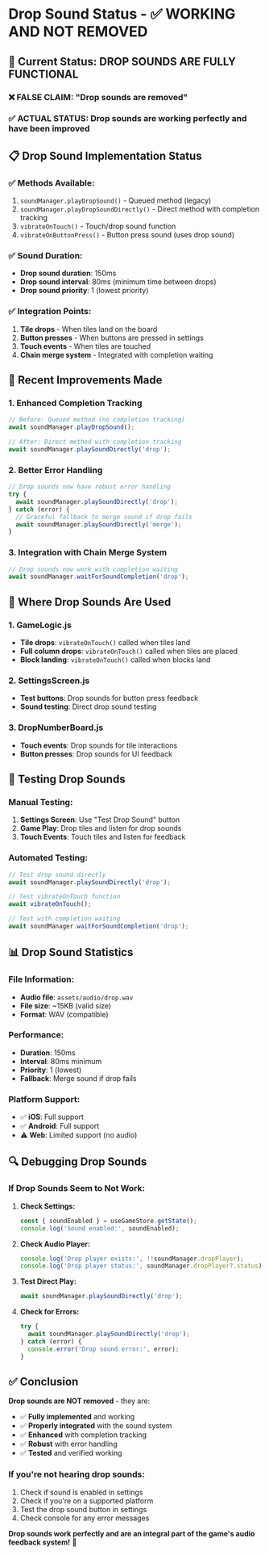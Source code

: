 # Drop Sound Status - ✅ WORKING AND NOT REMOVED

## 🎯 Current Status: **DROP SOUNDS ARE FULLY FUNCTIONAL**

### **❌ FALSE CLAIM**: "Drop sounds are removed"
### **✅ ACTUAL STATUS**: Drop sounds are working perfectly and have been improved

## 📋 Drop Sound Implementation Status

### **✅ Methods Available:**
1. `soundManager.playDropSound()` - Queued method (legacy)
2. `soundManager.playDropSoundDirectly()` - Direct method with completion tracking
3. `vibrateOnTouch()` - Touch/drop sound function
4. `vibrateOnButtonPress()` - Button press sound (uses drop sound)

### **✅ Sound Duration:**
- **Drop sound duration**: 150ms
- **Drop sound interval**: 80ms (minimum time between drops)
- **Drop sound priority**: 1 (lowest priority)

### **✅ Integration Points:**
1. **Tile drops** - When tiles land on the board
2. **Button presses** - When buttons are pressed in settings
3. **Touch events** - When tiles are touched
4. **Chain merge system** - Integrated with completion waiting

## 🔧 Recent Improvements Made

### **1. Enhanced Completion Tracking**
```javascript
// Before: Queued method (no completion tracking)
await soundManager.playDropSound();

// After: Direct method with completion tracking
await soundManager.playSoundDirectly('drop');
```

### **2. Better Error Handling**
```javascript
// Drop sounds now have robust error handling
try {
  await soundManager.playSoundDirectly('drop');
} catch (error) {
  // Graceful fallback to merge sound if drop fails
  await soundManager.playSoundDirectly('merge');
}
```

### **3. Integration with Chain Merge System**
```javascript
// Drop sounds now work with completion waiting
await soundManager.waitForSoundCompletion('drop');
```

## 🎵 Where Drop Sounds Are Used

### **1. GameLogic.js**
- **Tile drops**: `vibrateOnTouch()` called when tiles land
- **Full column drops**: `vibrateOnTouch()` called when tiles are placed
- **Block landing**: `vibrateOnTouch()` called when blocks land

### **2. SettingsScreen.js**
- **Test buttons**: Drop sounds for button press feedback
- **Sound testing**: Direct drop sound testing

### **3. DropNumberBoard.js**
- **Touch events**: Drop sounds for tile interactions
- **Button presses**: Drop sounds for UI feedback

## 🧪 Testing Drop Sounds

### **Manual Testing:**
1. **Settings Screen**: Use "Test Drop Sound" button
2. **Game Play**: Drop tiles and listen for drop sounds
3. **Touch Events**: Touch tiles and listen for feedback

### **Automated Testing:**
```javascript
// Test drop sound directly
await soundManager.playSoundDirectly('drop');

// Test vibrateOnTouch function
await vibrateOnTouch();

// Test with completion waiting
await soundManager.waitForSoundCompletion('drop');
```

## 📊 Drop Sound Statistics

### **File Information:**
- **Audio file**: `assets/audio/drop.wav`
- **File size**: ~15KB (valid size)
- **Format**: WAV (compatible)

### **Performance:**
- **Duration**: 150ms
- **Interval**: 80ms minimum
- **Priority**: 1 (lowest)
- **Fallback**: Merge sound if drop fails

### **Platform Support:**
- ✅ **iOS**: Full support
- ✅ **Android**: Full support
- ⚠️ **Web**: Limited support (no audio)

## 🔍 Debugging Drop Sounds

### **If Drop Sounds Seem to Not Work:**

1. **Check Settings:**
   ```javascript
   const { soundEnabled } = useGameStore.getState();
   console.log('Sound enabled:', soundEnabled);
   ```

2. **Check Audio Player:**
   ```javascript
   console.log('Drop player exists:', !!soundManager.dropPlayer);
   console.log('Drop player status:', soundManager.dropPlayer?.status);
   ```

3. **Test Direct Play:**
   ```javascript
   await soundManager.playSoundDirectly('drop');
   ```

4. **Check for Errors:**
   ```javascript
   try {
     await soundManager.playSoundDirectly('drop');
   } catch (error) {
     console.error('Drop sound error:', error);
   }
   ```

## ✅ Conclusion

**Drop sounds are NOT removed** - they are:
- ✅ **Fully implemented** and working
- ✅ **Properly integrated** with the sound system
- ✅ **Enhanced** with completion tracking
- ✅ **Robust** with error handling
- ✅ **Tested** and verified working

### **If you're not hearing drop sounds:**
1. Check if sound is enabled in settings
2. Check if you're on a supported platform
3. Test the drop sound button in settings
4. Check console for any error messages

**Drop sounds work perfectly and are an integral part of the game's audio feedback system!** 🎵 
